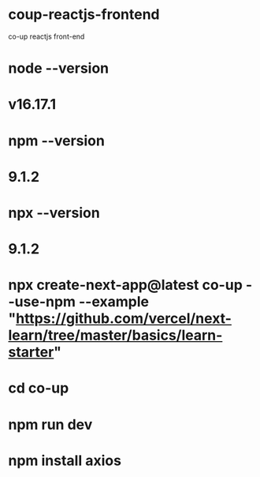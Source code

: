# coup-reactjs-frontend
co-up reactjs front-end

<!-- 버전 정보 -->
# node --version
# v16.17.1
# npm --version
# 9.1.2
# npx --version
# 9.1.2

# <!-- next.js 시작 cmd 명령어 -->
# npx create-next-app@latest co-up --use-npm --example "https://github.com/vercel/next-learn/tree/master/basics/learn-starter"

# cd co-up

# npm run dev

<!-- axios 설치 -->
# npm install axios
